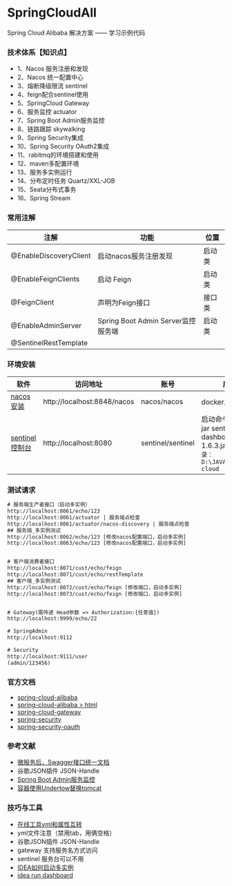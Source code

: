 # SpringCloudAll
Spring Cloud Alibaba 解决方案 —— 学习示例代码

### 技术体系【知识点】


- 1、Nacos 服务注册和发现
- 2、Nacos 统一配置中心
- 3、熔断降级限流 sentinel
- 4、feign配合sentinel使用
- 5、SpringCloud Gateway
- 6、服务监控 actuator
- 7、Spring Boot Admin服务监控
- 8、链路跟踪 skywalking
- 9、Spring Security集成
- 10、Spring Security OAuth2集成
- 11、rabitmq的环境搭建和使用
- 12、maven多配置环境
- 13、服务多实例运行
- 14、分布定时任务 Quartz/XXL-JOB
- 15、Seata分布式事务
- 16、Spring Stream

### 常用注解

 注解 | 功能 | 位置 
 -|-|- 
@EnableDiscoveryClient   | 启动nacos服务注册发现| 启动类 |
@EnableFeignClients   | 启动 Feign| 启动类 |
@FeignClient  | 声明为Feign接口 | 接口类 |
@EnableAdminServer| Spring Boot Admin Server监控服务端 | 启动类 |
@SentinelRestTemplate|  |


### 环境安装
 软件 | 访问地址 | 账号 | 启动
 -|-|-|- 
[nacos安装](https://nacos.io/zh-cn/docs/quick-start-docker.html)  | http://localhost:8848/nacos| nacos/nacos | docker启动容器 |
[sentinel控制台](https://www.cnblogs.com/fx-blog/p/11720220.html)   | http://localhost:8080 |  sentinel/sentinel | 启动命令: java -jar sentinel-dashboard-1.6.3.jar  `本地目录： D:\JAVA\alibaba-cloud`|


### 测试请求

 ``` xml
# 服务端生产者接口（启动多实例）
http://localhost:8061/echo/123
http://localhost:8061/actuator | 服务端点检查
http://localhost:8061/actuator/nacos-discovery | 服务端点检查
## 服务端_多实例测试
http://localhost:8062/echo/123 [修改nacos配置端口，启动多实例]
http://localhost:8063/echo/123 [修改nacos配置端口，启动多实例]


# 客户端消费者接口
http://localhost:8071/cust/echo/feign
http://localhost:8071/cust/echo/restTemplate
## 客户端_多实例测试
http://localhost:8072/cust/echo/feign [修改端口，启动多实例]
http://localhost:8073/cust/echo/feign [修改端口，启动多实例]


# Gateway(需传递 Head参数 => Authorization:{任意值})
http://localhost:9999/echo/22

# SpringAdmin
http://localhost:9112

# Security
http://localhost:9111/user
(admin/123456)
 ```




### 官方文档
- [spring-cloud-alibaba](https://github.com/alibaba/spring-cloud-alibaba/blob/master/README-zh.md)
- [spring-cloud-alibaba > html](https://spring-cloud-alibaba-group.github.io/github-pages/greenwich/spring-cloud-alibaba.html#_introduction_of_sentinel)
- [spring-cloud-gateway](https://cloud.spring.io/spring-cloud-static/spring-cloud-gateway/2.2.2.RELEASE/reference/html/#the-path-route-predicate-factory)
- [spring-security](https://docs.spring.io/spring-security/site/docs/current/reference/html5/#getting)
- [spring-security-oauth](https://projects.spring.io/spring-security-oauth/docs/oauth2.html)


### 参考文献
- [微服务后，Swagger接口统一文档](https://blog.csdn.net/qq_31748587/article/details/102563155)
- 谷歌JSON插件 JSON-Handle
- [Spring Boot Admin服务监控](https://www.jianshu.com/p/1749f04105fb)
- [容器使用Undertow替换tomcat](https://blog.csdn.net/moshowgame/article/details/84985765)


### 技巧与工具
- [在线工具yml和属性互转](https://www.toyaml.com/index.html)
-  yml文件注意（禁用tab，用俩空格）
- 谷歌JSON插件 JSON-Handle
- gateway 支持服务名方式访问
- sentinel 服务台可以不用
- [IDEA如何启动多实例](https://blog.csdn.net/zhou520yue520/article/details/81167841)
- [idea run dashboard](https://blog.csdn.net/m18633778874/article/details/82687389)